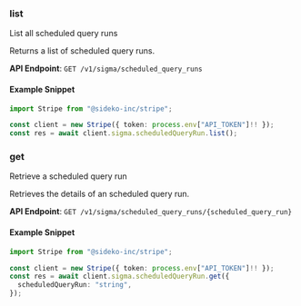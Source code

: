 
### list <a name="list"></a>
List all scheduled query runs

<p>Returns a list of scheduled query runs.</p>

**API Endpoint**: `GET /v1/sigma/scheduled_query_runs`

#### Example Snippet

```typescript
import Stripe from "@sideko-inc/stripe";

const client = new Stripe({ token: process.env["API_TOKEN"]!! });
const res = await client.sigma.scheduledQueryRun.list();
```

### get <a name="get"></a>
Retrieve a scheduled query run

<p>Retrieves the details of an scheduled query run.</p>

**API Endpoint**: `GET /v1/sigma/scheduled_query_runs/{scheduled_query_run}`

#### Example Snippet

```typescript
import Stripe from "@sideko-inc/stripe";

const client = new Stripe({ token: process.env["API_TOKEN"]!! });
const res = await client.sigma.scheduledQueryRun.get({
  scheduledQueryRun: "string",
});
```
